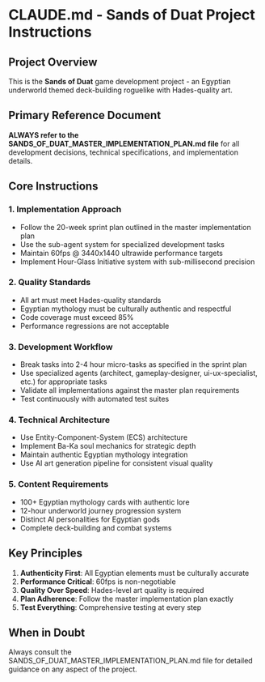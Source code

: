 # CLAUDE.md - Sands of Duat Project Instructions

## Project Overview
This is the **Sands of Duat** game development project - an Egyptian underworld themed deck-building roguelike with Hades-quality art.

## Primary Reference Document
**ALWAYS refer to the SANDS_OF_DUAT_MASTER_IMPLEMENTATION_PLAN.md file** for all development decisions, technical specifications, and implementation details.

## Core Instructions

### 1. Implementation Approach
- Follow the 20-week sprint plan outlined in the master implementation plan
- Use the sub-agent system for specialized development tasks
- Maintain 60fps @ 3440x1440 ultrawide performance targets
- Implement Hour-Glass Initiative system with sub-millisecond precision

### 2. Quality Standards
- All art must meet Hades-quality standards
- Egyptian mythology must be culturally authentic and respectful
- Code coverage must exceed 85%
- Performance regressions are not acceptable

### 3. Development Workflow
- Break tasks into 2-4 hour micro-tasks as specified in the sprint plan
- Use specialized agents (architect, gameplay-designer, ui-ux-specialist, etc.) for appropriate tasks
- Validate all implementations against the master plan requirements
- Test continuously with automated test suites

### 4. Technical Architecture
- Use Entity-Component-System (ECS) architecture
- Implement Ba-Ka soul mechanics for strategic depth
- Maintain authentic Egyptian mythology integration
- Use AI art generation pipeline for consistent visual quality

### 5. Content Requirements
- 100+ Egyptian mythology cards with authentic lore
- 12-hour underworld journey progression system
- Distinct AI personalities for Egyptian gods
- Complete deck-building and combat systems

## Key Principles
1. **Authenticity First**: All Egyptian elements must be culturally accurate
2. **Performance Critical**: 60fps is non-negotiable
3. **Quality Over Speed**: Hades-level art quality is required
4. **Plan Adherence**: Follow the master implementation plan exactly
5. **Test Everything**: Comprehensive testing at every step

## When in Doubt
Always consult the SANDS_OF_DUAT_MASTER_IMPLEMENTATION_PLAN.md file for detailed guidance on any aspect of the project.